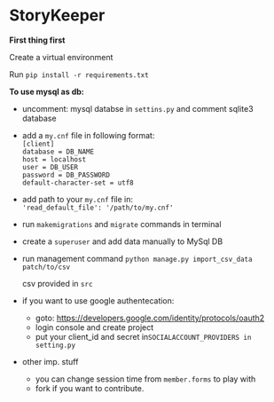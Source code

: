 # StoryKeeper

<b>First thing first</b>
<p>Create a virtual environment</p>
Run <code>pip install -r requirements.txt</code><br>

<b>To use mysql as db:</b>

- <p>uncomment: mysql databse in <code>settins.py</code> and comment sqlite3 database</p>
- <p>add a <code>my.cnf</code> file in following format:<br>
  <code>[client]
  database = DB_NAME
  host = localhost
  user = DB_USER
  password = DB_PASSWORD
  default-character-set = utf8</code>
  </p>

- <p>add path to your <code>my.cnf</code> file in:<br>
  <code>'read_default_file': '/path/to/my.cnf'</code>
  </p>

-  <p>run <code>makemigrations</code> and <code>migrate</code> commands in terminal</p>
-  <p>create a <code>superuser</code> and add data manually to MySql DB</p>

-  <p>run management command <code>python manage.py import_csv_data patch/to/csv</code></p>
   <p>csv provided in <code>src</code></p>

-  if you want to use google authentecation: 
    - goto: https://developers.google.com/identity/protocols/oauth2 
    - login console and create project
    - put your client_id and secret in<code>SOCIALACCOUNT_PROVIDERS in setting.py</code>


-  other imp. stuff
    - you can change session time from <code>member.forms</code> to play with
    - fork if you want to contribute.